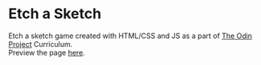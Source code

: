 # Etch a Sketch

Etch a sketch game created with HTML/CSS and JS as a part of [The Odin Project](https://www.theodinproject.com/) Curriculum.<br />
Preview the page [here](https://vantrant.github.io/etch-a-sketch/).

